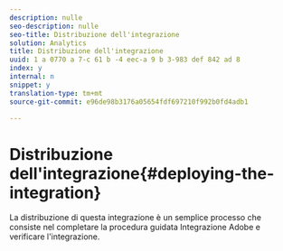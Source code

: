 ```yaml
---
description: nulle
seo-description: nulle
seo-title: Distribuzione dell'integrazione
solution: Analytics
title: Distribuzione dell'integrazione
uuid: 1 a 0770 a 7-c 61 b -4 eec-a 9 b 3-983 def 842 ad 8
index: y
internal: n
snippet: y
translation-type: tm+mt
source-git-commit: e96de98b3176a05654fdf697210f992b0fd4adb1

---
```



# Distribuzione dell'integrazione{#deploying-the-integration}

La distribuzione di questa integrazione è un semplice processo che consiste nel completare la procedura guidata Integrazione Adobe e verificare l'integrazione.
